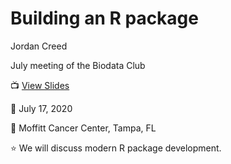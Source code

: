 
# Building an R package

Jordan Creed

July meeting of the Biodata Club

📺 [View Slides](https://rpkgdev.netlify.app/#1)

📆 July 17, 2020

📍 Moffitt Cancer Center, Tampa, FL

⭐ We will discuss modern R package development.
